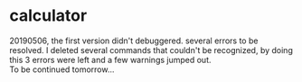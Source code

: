 # calculator

20190506, the first version didn't debuggered.
several errors to be resolved.
I deleted several commands that couldn't be recognized, by doing this 3 errors were left and a few warnings jumped out.  
To be continued tomorrow...
